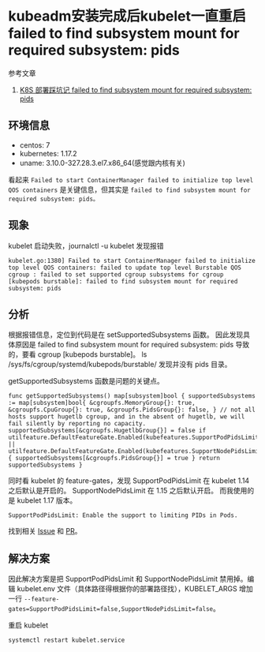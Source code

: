 # kubeadm安装完成后kubelet一直重启failed to find subsystem mount for required subsystem: pids

参考文章

1. [K8S 部署踩坑记 failed to find subsystem mount for required subsystem: pids](https://adoyle.me/Today-I-Learned/k8s/k8s-deployment.html)

## 环境信息

- centos: 7
- kubernetes: 1.17.2
- uname: 3.10.0-327.28.3.el7.x86_64(感觉跟内核有关)

看起来 `Failed to start ContainerManager failed to initialize top level QOS containers` 是关键信息，但其实是 `failed to find subsystem mount for required subsystem: pids。`

## 现象

kubelet 启动失败，journalctl -u kubelet 发现报错

```
kubelet.go:1380] Failed to start ContainerManager failed to initialize top level QOS containers: failed to update top level Burstable QOS cgroup : failed to set supported cgroup subsystems for cgroup [kubepods burstable]: failed to find subsystem mount for required subsystem: pids
```

## 分析

根据报错信息，定位到代码是在 setSupportedSubsystems 函数。 因此发现具体原因是 failed to find subsystem mount for required subsystem: pids 导致的，要看 cgroup [kubepods burstable]。 ls /sys/fs/cgroup/systemd/kubepods/burstable/ 发现并没有 pids 目录。

getSupportedSubsystems 函数是问题的关键点。

```
func getSupportedSubsystems() map[subsystem]bool { supportedSubsystems := map[subsystem]bool{ &cgroupfs.MemoryGroup{}: true, &cgroupfs.CpuGroup{}: true, &cgroupfs.PidsGroup{}: false, } // not all hosts support hugetlb cgroup, and in the absent of hugetlb, we will fail silently by reporting no capacity. supportedSubsystems[&cgroupfs.HugetlbGroup{}] = false if utilfeature.DefaultFeatureGate.Enabled(kubefeatures.SupportPodPidsLimit) || utilfeature.DefaultFeatureGate.Enabled(kubefeatures.SupportNodePidsLimit) { supportedSubsystems[&cgroupfs.PidsGroup{}] = true } return supportedSubsystems }
```

同时看 kubelet 的 feature-gates，发现 SupportPodPidsLimit 在 kubelet 1.14 之后默认是开启的。 SupportNodePidsLimit 在 1.15 之后默认开启。 而我使用的是 kubelet 1.17 版本。

```
SupportPodPidsLimit: Enable the support to limiting PIDs in Pods.
```

找到相关 [Issue](https://github.com/kubernetes/kubernetes/issues/79046) 和 [PR](https://github.com/kubernetes/kubernetes/commit/08c258add9b9b0be4597415f0add3d8fb627ec4b)。

## 解决方案

因此解决方案是把 SupportPodPidsLimit 和 SupportNodePidsLimit 禁用掉。编辑 kubelet.env 文件（具体路径得根据你的部署路径找），KUBELET_ARGS 增加一行 `--feature-gates=SupportPodPidsLimit=false,SupportNodePidsLimit=false`。

重启 kubelet

```
systemctl restart kubelet.service
```
